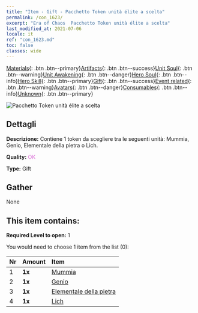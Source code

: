 ```yaml
---
title: "Item - Gift - Pacchetto Token unità élite a scelta"
permalink: /con_1623/
excerpt: "Era of Chaos  Pacchetto Token unità élite a scelta"
last_modified_at: 2021-07-06
locale: it
ref: "con_1623.md"
toc: false
classes: wide
---
```

 [Materials](/ItemsIT/){: .btn .btn--primary}[Artifacts](/ItemsIT/Artifacts/){: .btn .btn--success}[Unit Soul](/ItemsIT/UnitSoul/){: .btn .btn--warning}[Unit Awakening](/ItemsIT/UnitAwakening/){: .btn .btn--danger}[Hero Soul](/ItemsIT/HeroSoul/){: .btn .btn--info}[Hero Skill](/ItemsIT/HeroSkill/){: .btn .btn--primary}[Gift](/ItemsIT/Gift/){: .btn .btn--success}[Event related](/ItemsIT/Events/){: .btn .btn--warning}[Avatars](/ItemsIT/Avatars/){: .btn .btn--danger}[Consumables](/ItemsIT/Consumables/){: .btn .btn--info}[Unknown](/ItemsIT/Unknown/){: .btn .btn--primary}

 ![Pacchetto Token unità élite a scelta](/images/t/i_907239.png)

## Dettagli
 **Descrizione:** Contiene 1 token da scegliere tra le seguenti unità: Mummia, Genio, Elementale della pietra o Lich.

 **Quality:** <span style="color: #DA70D6">OK</span>

 **Type:** Gift

## Gather

  None

## This item contains:

 **Required Level to open:** 1

 You would need to choose 1 item from the list (0):

  | Nr | Amount |     Item    |
  |:---|:-------|:------------|
  | 1 |  **1x** | [Mummia](/ItemsIT/unt_215/) |  | 
  | 2 |  **1x** | [Genio](/ItemsIT/unt_239/) |  | 
  | 3 |  **1x** | [Elementale della pietra](/ItemsIT/unt_266/) |  | 
  | 4 |  **1x** | [Lich](/ItemsIT/unt_212/) |  | 
